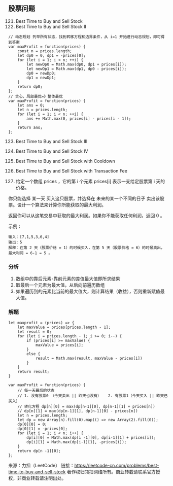 ## 股票问题

121. Best Time to Buy and Sell Stock
122. Best Time to Buy and Sell Stock II
```
// 动态规划 列举所有状态，找到转移方程和边界条件，从 i=1 开始进行动态规划，即可得到答案
var maxProfit = function(prices) {
    const n = prices.length;
    let dp0 = 0, dp1 = -prices[0];
    for (let i = 1; i < n; ++i) {
        let newDp0 = Math.max(dp0, dp1 + prices[i]);
        let newDp1 = Math.max(dp1, dp0 - prices[i]);
        dp0 = newDp0;
        dp1 = newDp1;
    }
    return dp0;
};
// 贪心，局部最优=》整体最优
var maxProfit = function(prices) {
    let ans = 0;
    let n = prices.length;
    for (let i = 1; i < n; ++i) {
        ans += Math.max(0, prices[i] - prices[i - 1]);
    }
    return ans;
};

```
123. Best Time to Buy and Sell Stock III
188. Best Time to Buy and Sell Stock IV
309. Best Time to Buy and Sell Stock with Cooldown
714. Best Time to Buy and Sell Stock with Transaction Fee

1. 给定一个数组 prices ，它的第 i 个元素 prices[i] 表示一支给定股票第 i 天的价格。

你只能选择 某一天 买入这只股票，并选择在 未来的某一个不同的日子 卖出该股票。设计一个算法来计算你所能获取的最大利润。

返回你可以从这笔交易中获取的最大利润。如果你不能获取任何利润，返回 0 。

示例：
```
输入：[7,1,5,3,6,4]
输出：5
解释：在第 2 天（股票价格 = 1）的时候买入，在第 5 天（股票价格 = 6）的时候卖出，最大利润 = 6-1 = 5 。
```

### 分析
1. 数组中的靠后元素-靠前元素的差值最大值即所求结果
2. 取最后一个元素为最大值，从后向前遍历数组
3. 如果遍历到的元素比当前的最大值大，则计算结果（收益），否则重新赋值最大值。

### 解题

```
let maxprofit = (prices) => {
    let maxValue = prices[prices.length - 1];
    let result = 0;
    for (let i = prices.length - 1; i >= 0; i--) {
        if (prices[i] >= maxValue) {
            maxValue = prices[i];
        }
        else {
            result = Math.max(result, maxValue - prices[i])
        }
    }
    return result;
}

var maxProfit = function(prices) {
    // 每一天最后的状态
    // 1. 没有股票0 （今天卖出 || 昨天也没有）   2. 有股票1（今天买入 || 昨天已买入）
    // 转化方程 dp[n][0] = max(dp[n-1][0], dp[n-1][1] + prices[n])
    // dp[n][1] = max(dp[n-1][1], dp[n-1][0] - prices[n])
    let n = prices.length;
    let dp = new Array(n).fill(0).map(() => new Array(2).fill(0));
    dp[0][0] = 0;
    dp[0][1] = -prices[0];
    for (let i = 1; i < n; i++) {
        dp[i][0] = Math.max(dp[i -1][0], dp[i-1][1] + prices[i]);
        dp[i][1] = Math.max(dp[i-1][1], -prices[i]);
    }
    return dp[n -1][0];
};
```



来源：力扣（LeetCode）
链接：https://leetcode-cn.com/problems/best-time-to-buy-and-sell-stock
著作权归领扣网络所有。商业转载请联系官方授权，非商业转载请注明出处。



